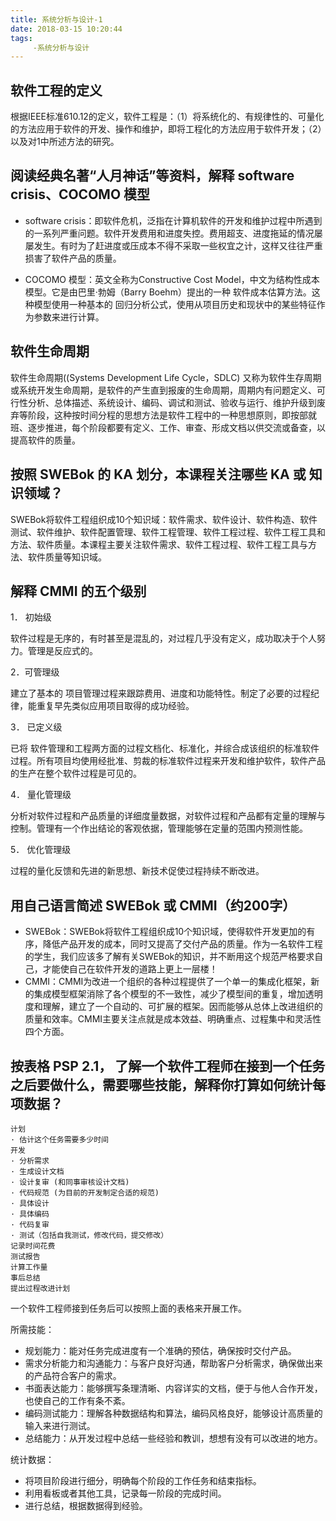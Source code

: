 ```yaml
---
title: 系统分析与设计-1
date: 2018-03-15 10:20:44
tags:
     -系统分析与设计
---
```


## 软件工程的定义

根据IEEE标准610.12的定义，软件工程是：（1）将系统化的、有规律性的、可量化的方法应用于软件的开发、操作和维护，即将工程化的方法应用于软件开发；（2）以及对1中所述方法的研究。

## 阅读经典名著“人月神话”等资料，解释 software crisis、COCOMO 模型

- software crisis：即软件危机，泛指在计算机软件的开发和维护过程中所遇到的一系列严重问题。软件开发费用和进度失控。费用超支、进度拖延的情况屡屡发生。有时为了赶进度或压成本不得不采取一些权宜之计，这样又往往严重损害了软件产品的质量。

<!--more-->

- COCOMO 模型：英文全称为Constructive Cost Model，中文为结构性成本模型。它是由巴里·勃姆（Barry Boehm）提出的一种 软件成本估算方法。这种模型使用一种基本的 回归分析公式，使用从项目历史和现状中的某些特征作为参数来进行计算。

## 软件生命周期

软件生命周期((Systems Development Life Cycle，SDLC) 又称为软件生存周期或系统开发生命周期，是软件的产生直到报废的生命周期，周期内有问题定义、可行性分析、总体描述、系统设计、编码、调试和测试、验收与运行、维护升级到废弃等阶段，这种按时间分程的思想方法是软件工程中的一种思想原则，即按部就班、逐步推进，每个阶段都要有定义、工作、审查、形成文档以供交流或备查，以提高软件的质量。

## 按照 SWEBok 的 KA 划分，本课程关注哪些 KA 或 知识领域？

SWEBok将软件工程组织成10个知识域：软件需求、软件设计、软件构造、软件测试、软件维护、软件配置管理、软件工程管理、软件工程过程、软件工程工具和方法、软件质量。本课程主要关注软件需求、软件工程过程、软件工程工具与方法、软件质量等知识域。

## 解释 CMMI 的五个级别

1． 初始级

软件过程是无序的，有时甚至是混乱的，对过程几乎没有定义，成功取决于个人努力。管理是反应式的。

2．可管理级

建立了基本的 项目管理过程来跟踪费用、进度和功能特性。制定了必要的过程纪律，能重复早先类似应用项目取得的成功经验。

3． 已定义级

已将 软件管理和工程两方面的过程文档化、标准化，并综合成该组织的标准软件过程。所有项目均使用经批准、剪裁的标准软件过程来开发和维护软件，软件产品的生产在整个软件过程是可见的。

4． 量化管理级

分析对软件过程和产品质量的详细度量数据，对软件过程和产品都有定量的理解与控制。管理有一个作出结论的客观依据，管理能够在定量的范围内预测性能。

5． 优化管理级

过程的量化反馈和先进的新思想、新技术促使过程持续不断改进。

## 用自己语言简述 SWEBok 或 CMMI（约200字）

-  SWEBok：SWEBok将软件工程组织成10个知识域，使得软件开发更加的有序，降低产品开发的成本，同时又提高了交付产品的质量。作为一名软件工程的学生，我们应该多了解有关SWEBok的知识，并不断用这个规范严格要求自己，才能使自己在软件开发的道路上更上一层楼！
-  CMMI：CMMI为改进一个组织的各种过程提供了一个单一的集成化框架，新的集成模型框架消除了各个模型的不一致性，减少了模型间的重复，增加透明度和理解，建立了一个自动的、可扩展的框架。因而能够从总体上改进组织的质量和效率。CMMI主要关注点就是成本效益、明确重点、过程集中和灵活性四个方面。

## 按表格 PSP 2.1， 了解一个软件工程师在接到一个任务之后要做什么，需要哪些技能，解释你打算如何统计每项数据？

```
计划 
· 估计这个任务需要多少时间
开发 
· 分析需求 
· 生成设计文档 
· 设计复审 (和同事审核设计文档) 
· 代码规范 (为目前的开发制定合适的规范) 
· 具体设计 
· 具体编码 
· 代码复审 
· 测试（包括自我测试，修改代码，提交修改）
记录时间花费
测试报告
计算工作量
事后总结
提出过程改进计划
```



一个软件工程师接到任务后可以按照上面的表格来开展工作。

所需技能：

- 规划能力：能对任务完成进度有一个准确的预估，确保按时交付产品。
- 需求分析能力和沟通能力：与客户良好沟通，帮助客户分析需求，确保做出来的产品符合客户的需求。
- 书面表达能力：能够撰写条理清晰、内容详实的文档，便于与他人合作开发，也使自己的工作有条不紊。
- 编码测试能力：理解各种数据结构和算法，编码风格良好，能够设计高质量的输入来进行测试。
- 总结能力：从开发过程中总结一些经验和教训，想想有没有可以改进的地方。

统计数据：

- 将项目阶段进行细分，明确每个阶段的工作任务和结束指标。
- 利用看板或者其他工具，记录每一阶段的完成时间。
- 进行总结，根据数据得到经验。